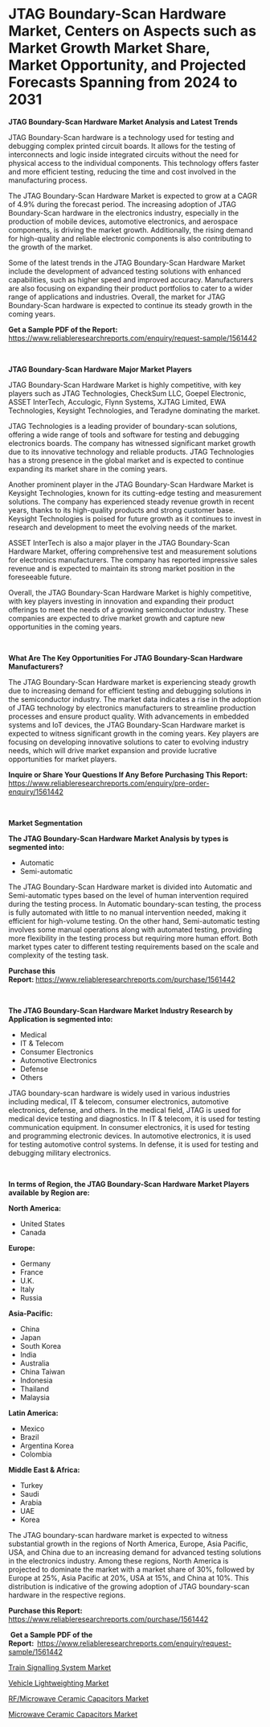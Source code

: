 <p><h1>JTAG Boundary-Scan Hardware Market, Centers on Aspects such as Market Growth Market Share, Market Opportunity, and Projected Forecasts Spanning from 2024 to 2031</h1></p><p><strong>JTAG Boundary-Scan Hardware Market Analysis and Latest Trends</strong></p>
<p><p>JTAG Boundary-Scan hardware is a technology used for testing and debugging complex printed circuit boards. It allows for the testing of interconnects and logic inside integrated circuits without the need for physical access to the individual components. This technology offers faster and more efficient testing, reducing the time and cost involved in the manufacturing process.</p><p>The JTAG Boundary-Scan Hardware Market is expected to grow at a CAGR of 4.9% during the forecast period. The increasing adoption of JTAG Boundary-Scan hardware in the electronics industry, especially in the production of mobile devices, automotive electronics, and aerospace components, is driving the market growth. Additionally, the rising demand for high-quality and reliable electronic components is also contributing to the growth of the market.</p><p>Some of the latest trends in the JTAG Boundary-Scan Hardware Market include the development of advanced testing solutions with enhanced capabilities, such as higher speed and improved accuracy. Manufacturers are also focusing on expanding their product portfolios to cater to a wider range of applications and industries. Overall, the market for JTAG Boundary-Scan hardware is expected to continue its steady growth in the coming years.</p></p>
<p><strong>Get a Sample PDF of the Report:&nbsp;</strong> <a href="https://www.reliableresearchreports.com/enquiry/request-sample/1561442">https://www.reliableresearchreports.com/enquiry/request-sample/1561442</a></p>
<p>&nbsp;</p>
<p><strong>JTAG Boundary-Scan Hardware Major Market Players</strong></p>
<p><p>JTAG Boundary-Scan Hardware Market is highly competitive, with key players such as JTAG Technologies, CheckSum LLC, Goepel Electronic, ASSET InterTech, Acculogic, Flynn Systems, XJTAG Limited, EWA Technologies, Keysight Technologies, and Teradyne dominating the market.</p><p>JTAG Technologies is a leading provider of boundary-scan solutions, offering a wide range of tools and software for testing and debugging electronics boards. The company has witnessed significant market growth due to its innovative technology and reliable products. JTAG Technologies has a strong presence in the global market and is expected to continue expanding its market share in the coming years.</p><p>Another prominent player in the JTAG Boundary-Scan Hardware Market is Keysight Technologies, known for its cutting-edge testing and measurement solutions. The company has experienced steady revenue growth in recent years, thanks to its high-quality products and strong customer base. Keysight Technologies is poised for future growth as it continues to invest in research and development to meet the evolving needs of the market.</p><p>ASSET InterTech is also a major player in the JTAG Boundary-Scan Hardware Market, offering comprehensive test and measurement solutions for electronics manufacturers. The company has reported impressive sales revenue and is expected to maintain its strong market position in the foreseeable future.</p><p>Overall, the JTAG Boundary-Scan Hardware Market is highly competitive, with key players investing in innovation and expanding their product offerings to meet the needs of a growing semiconductor industry. These companies are expected to drive market growth and capture new opportunities in the coming years.</p></p>
<p>&nbsp;</p>
<p><strong>What Are The Key Opportunities For JTAG Boundary-Scan Hardware Manufacturers?</strong></p>
<p><p>The JTAG Boundary-Scan Hardware market is experiencing steady growth due to increasing demand for efficient testing and debugging solutions in the semiconductor industry. The market data indicates a rise in the adoption of JTAG technology by electronics manufacturers to streamline production processes and ensure product quality. With advancements in embedded systems and IoT devices, the JTAG Boundary-Scan Hardware market is expected to witness significant growth in the coming years. Key players are focusing on developing innovative solutions to cater to evolving industry needs, which will drive market expansion and provide lucrative opportunities for market players.</p></p>
<p><strong>Inquire or Share Your Questions If Any Before Purchasing This Report:</strong> <a href="https://www.reliableresearchreports.com/enquiry/pre-order-enquiry/1561442">https://www.reliableresearchreports.com/enquiry/pre-order-enquiry/1561442</a></p>
<p>&nbsp;</p>
<p><strong>Market Segmentation</strong></p>
<p><strong>The JTAG Boundary-Scan Hardware Market Analysis by types is segmented into:</strong></p>
<p><ul><li>Automatic</li><li>Semi-automatic</li></ul></p>
<p><p>The JTAG Boundary-Scan Hardware market is divided into Automatic and Semi-automatic types based on the level of human intervention required during the testing process. In Automatic boundary-scan testing, the process is fully automated with little to no manual intervention needed, making it efficient for high-volume testing. On the other hand, Semi-automatic testing involves some manual operations along with automated testing, providing more flexibility in the testing process but requiring more human effort. Both market types cater to different testing requirements based on the scale and complexity of the testing task.</p></p>
<p><strong>Purchase this Report:&nbsp;</strong><a href="https://www.reliableresearchreports.com/purchase/1561442">https://www.reliableresearchreports.com/purchase/1561442</a></p>
<p>&nbsp;</p>
<p><strong>The JTAG Boundary-Scan Hardware Market Industry Research by Application is segmented into:</strong></p>
<p><ul><li>Medical</li><li>IT & Telecom</li><li>Consumer Electronics</li><li>Automotive Electronics</li><li>Defense</li><li>Others</li></ul></p>
<p><p>JTAG boundary-scan hardware is widely used in various industries including medical, IT & telecom, consumer electronics, automotive electronics, defense, and others. In the medical field, JTAG is used for medical device testing and diagnostics. In IT & telecom, it is used for testing communication equipment. In consumer electronics, it is used for testing and programming electronic devices. In automotive electronics, it is used for testing automotive control systems. In defense, it is used for testing and debugging military electronics.</p></p>
<p>&nbsp;</p>
<p><strong>In terms of Region, the JTAG Boundary-Scan Hardware Market Players available by Region are:</strong></p>
<p>
    <p> <strong> North America: </strong>
        <ul>
            <li>United States</li>
            <li>Canada</li>
        </ul>
        </p> 
    <p> <strong> Europe: </strong>
        <ul>
            <li>Germany</li>
            <li>France</li>
            <li>U.K.</li>
            <li>Italy</li>
            <li>Russia</li>
        </ul>
        </p> 
    <p> <strong> Asia-Pacific: </strong>
        <ul>
            <li>China</li>
            <li>Japan</li>
            <li>South Korea</li>
            <li>India</li>
            <li>Australia</li>
            <li>China Taiwan</li>
            <li>Indonesia</li>
            <li>Thailand</li>
            <li>Malaysia</li>
        </ul>
        </p> 
    <p> <strong> Latin America: </strong>
        <ul>
            <li>Mexico</li>
            <li>Brazil</li>
            <li>Argentina Korea</li>
            <li>Colombia</li>
        </ul>
        </p> 
    <p> <strong> Middle East & Africa: </strong>
        <ul>
            <li>Turkey</li>
            <li>Saudi</li>
            <li>Arabia</li>
            <li>UAE</li>
            <li>Korea</li>
        </ul>
    </p>
    </p>
<p><p>The JTAG boundary-scan hardware market is expected to witness substantial growth in the regions of North America, Europe, Asia Pacific, USA, and China due to an increasing demand for advanced testing solutions in the electronics industry. Among these regions, North America is projected to dominate the market with a market share of 30%, followed by Europe at 25%, Asia Pacific at 20%, USA at 15%, and China at 10%. This distribution is indicative of the growing adoption of JTAG boundary-scan hardware in the respective regions.</p></p>
<p><strong>Purchase this Report: </strong><a href="https://www.reliableresearchreports.com/purchase/1561442">https://www.reliableresearchreports.com/purchase/1561442</a></p>
<p>&nbsp;<strong>Get a Sample PDF of the Report:&nbsp;&nbsp;</strong><a href="https://www.reliableresearchreports.com/enquiry/request-sample/1561442">https://www.reliableresearchreports.com/enquiry/request-sample/1561442</a></p>
<p><strong></strong></p>
<p><p><a href="https://issuu.com/reportprime-2/docs/train-signalling-system-market-size-2030.pptx">Train Signalling System Market</a></p><p><a href="https://issuu.com/reportprime-2/docs/vehicle-lightweighting-market-size-2030.pptx">Vehicle Lightweighting Market</a></p><p><a href="https://github.com/juniordelafrance/Market-Research-Report-List-2/blob/main/rfmicrowave-ceramic-capacitors-market.md">RF/Microwave Ceramic Capacitors Market</a></p><p><a href="https://github.com/jaidynmorantestelletmjzya/Market-Research-Report-List-2/blob/main/microwave-ceramic-capacitors-market.md">Microwave Ceramic Capacitors Market</a></p></p>